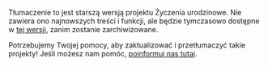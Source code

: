 Tłumaczenie to jest starszą wersją projektu Życzenia urodzinowe. Nie zawiera ono najnowszych treści i funkcji, ale będzie tymczasowo dostępne w [tej wersji](images/happy-birthday.pdf), zanim zostanie zarchiwizowane. 

Potrzebujemy Twojej pomocy, aby zaktualizować i przetłumaczyć takie projekty! Jeśli możesz nam pomóc, [poinformuj nas tutaj](http://rpf.io/translators).

